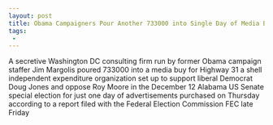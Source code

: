 ```yaml
---
layout: post
title: Obama Campaigners Pour Another 733000 into Single Day of Media Buys to Oppose Roy Moore Total InKind Contributions Now Exceed 27 Million
tags:
 -
---
```

A secretive Washington DC consulting firm run by former Obama campaign staffer Jim Margolis poured 733000 into a media buy for Highway 31  a shell independent expenditure organization set up to support liberal Democrat Doug Jones and oppose Roy Moore in the December 12 Alabama US Senate special election  for just one day of advertisements purchased on Thursday according to a report filed with the Federal Election Commission FEC late Friday
